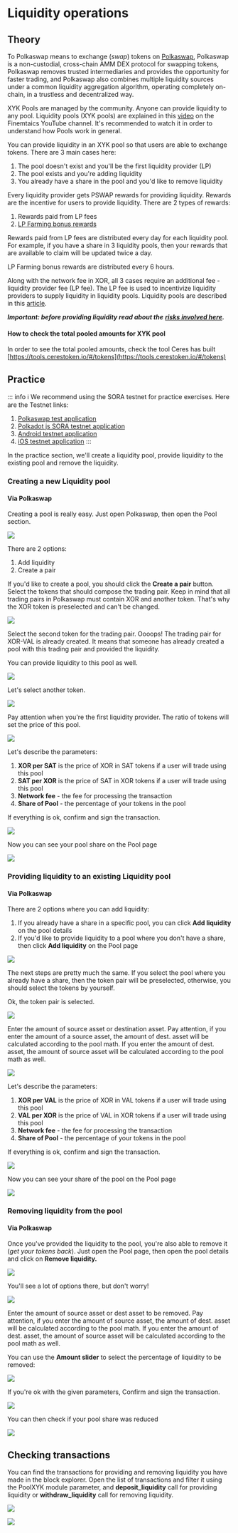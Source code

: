# Liquidity operations

## Theory

To Polkaswap means to exchange (_swap_) tokens on [Polkaswap](https://polkaswap.io/), Polkaswap is a non-custodial, cross-chain AMM DEX protocol for swapping tokens, Polkaswap removes trusted intermediaries and provides the opportunity for faster trading, and Polkaswap also combines multiple liquidity sources under a common liquidity aggregation algorithm, operating completely on-chain, in a trustless and decentralized way.

XYK Pools are managed by the community. Anyone can provide liquidity to any pool. Liquidity pools (XYK pools) are explained in this [video](https://www.youtube.com/watch?v=cizLhxSKrAc) on the Finemtaics YouTube channel. It's recommended to watch it in order to understand how Pools work in general.

You can provide liquidity in an XYK pool so that users are able to exchange tokens. There are 3 main cases here:

1. The pool doesn't exist and you'll be the first liquidity provider (LP)
2. The pool exists and you're adding liquidity
3. You already have a share in the pool and you'd like to remove liquidity

Every liquidity provider gets PSWAP rewards for providing liquidity. Rewards are the incentive for users to provide liquidity. There are 2 types of rewards:

1. Rewards paid from LP fees
2. [LP Farming bonus rewards](https://medium.com/polkaswap/pswap-rewards-1-polkaswap-liquidity-reward-farming-3e045d71509)

Rewards paid from LP fees are distributed every day for each liquidity pool. For example, if you have a share in 3 liquidity pools, then your rewards that are available to claim will be updated twice a day.

LP Farming bonus rewards are distributed every 6 hours.

Along with the network fee in XOR, all 3 cases require an additional fee - liquidity provider fee (LP fee). The LP fee is used to incentivize liquidity providers to supply liquidity in liquidity pools. Liquidity pools are described in this [article](https://medium.com/polkaswap/polkaswap-pools-48b726cf3a71).

_**Important: before providing liquidity read about the**_ [_**risks involved here**_](https://wiki.sora.org/polkaswap/polkaswap-faq#what-are-the-risks-of-providing-liquidity-to-polkaswap)_**.**_

#### How to check **the total** pooled amounts for XYK pool

In order to see the total pooled amounts, check the tool Ceres has built [https://tools.cerestoken.io/#/tokens](https://tools.cerestoken.io/#/tokens)

## Practice

::: info ℹ
We recommend using the SORA testnet for practice exercises. Here are the Testnet links:

1. [Polkaswap test application](https://test.polkaswap.io/)
2. [Polkadot js SORA testnet application](https://polkadot.js.org/apps/?rpc=wss%3A%2F%2Fws.stage.sora2.soramitsu.co.jp#/explorer)
3. [Android testnet application](https://play.google.com/store/apps/details?id=jp.co.soramitsu.sora.communitytesting\&hl=en\&gl=US)
4. [iOS testnet application](https://testflight.apple.com/join/670hF438)
:::

In the practice section, we'll create a liquidity pool, provide liquidity to the existing pool and remove the liquidity.

### Creating a new Liquidity pool

#### Via Polkaswap

Creating a pool is really easy. Just open Polkaswap, then open the Pool section.

![](</.gitbook/assets/Untitled (7) (5).png>)

There are 2 options:

1. Add liquidity
2. Create a pair

If you'd like to create a pool, you should click the **Create a pair** button. Select the tokens that should compose the trading pair. Keep in mind that all trading pairs in Polkaswap must contain XOR and another token. That's why the XOR token is preselected and can't be changed.

![](</.gitbook/assets/Untitled (17).png>)

Select the second token for the trading pair. Oooops! The trading pair for XOR-VAL is already created. It means that someone has already created a pool with this trading pair and provided the liquidity.

You can provide liquidity to this pool as well.

![](</.gitbook/assets/Untitled (1) (14).png>)

Let's select another token.

![](</.gitbook/assets/Untitled (2) (10).png>)

Pay attention when you're the first liquidity provider. The ratio of tokens will set the price of this pool.

![](</.gitbook/assets/Untitled (3) (9).png>)

Let's describe the parameters:

1. **XOR per SAT** is the price of XOR in SAT tokens if a user will trade using this pool
2. **SAT per XOR** is the price of SAT in XOR tokens if a user will trade using this pool
3. **Network fee** - the fee for processing the transaction
4. **Share of Pool** - the percentage of your tokens in the pool

If everything is ok, confirm and sign the transaction.

![](</.gitbook/assets/Untitled (4) (7).png>)

Now you can see your pool share on the Pool page

![](</.gitbook/assets/Untitled (5) (8).png>)

### Providing liquidity to an existing Liquidity pool

#### Via Polkaswap

There are 2 options where you can add liquidity:

1. If you already have a share in a specific pool, you can click **Add liquidity** on the pool details
2. If you'd like to provide liquidity to a pool where you don't have a share, then click **Add liquidity** on the Pool page

![](</.gitbook/assets/Untitled (6) (2).png>)

The next steps are pretty much the same. If you select the pool where you already have a share, then the token pair will be preselected, otherwise, you should select the tokens by yourself.

Ok, the token pair is selected.

![](</.gitbook/assets/Untitled (8) (1).png>)

Enter the amount of source asset or destination asset. Pay attention, if you enter the amount of a source asset, the amount of dest. asset will be calculated according to the pool math. If you enter the amount of dest. asset, the amount of source asset will be calculated according to the pool math as well.

![](</.gitbook/assets/Untitled (9).png>)

Let's describe the parameters:

1. **XOR per VAL** is the price of XOR in VAL tokens if a user will trade using this pool
2. **VAL per XOR** is the price of VAL in XOR tokens if a user will trade using this pool
3. **Network fee** - the fee for processing the transaction
4. **Share of Pool** - the percentage of your tokens in the pool

If everything is ok, confirm and sign the transaction.

![](</.gitbook/assets/Untitled (10).png>)

Now you can see your share of the pool on the Pool page

![](</.gitbook/assets/Untitled (11) (1).png>)

### Removing liquidity from the pool

#### Via Polkaswap

Once you've provided the liquidity to the pool, you're also able to remove it (_get your tokens back_). Just open the Pool page, then open the pool details and click on **Remove liquidity.**

![](</.gitbook/assets/Untitled (12) (3).png>)

You'll see a lot of options there, but don't worry!

![](</.gitbook/assets/Untitled (13) (3).png>)

Enter the amount of source asset or dest asset to be removed. Pay attention, if you enter the amount of source asset, the amount of dest. asset will be calculated according to the pool math. If you enter the amount of dest. asset, the amount of source asset will be calculated according to the pool math as well.

You can use the **Amount slider** to select the percentage of liquidity to be removed:

![](/.gitbook/assets/remove-liquidity.gif)

If you're ok with the given parameters, Confirm and sign the transaction.

![](</.gitbook/assets/Untitled (14) (3).png>)

You can then check if your pool share was reduced

![](</.gitbook/assets/Untitled (15) (2).png>)

## Checking transactions

You can find the transactions for providing and removing liquidity you have made in the block explorer. Open the list of transactions and filter it using the PoolXYK module parameter, and **deposit\_liquidity** call for providing liquidity or **withdraw\_liquidity** call for removing liquidity.

![](</.gitbook/assets/Untitled (16) (2).png>)

![](</.gitbook/assets/Untitled (17) (1).png>)
